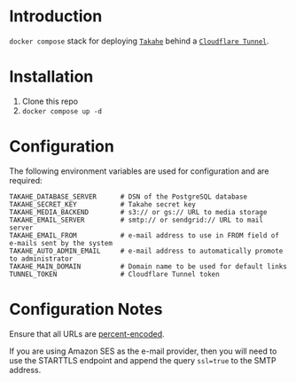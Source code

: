 # Introduction

`docker compose` stack for deploying [`Takahe`](https://jointakahe.org/) behind a [`Cloudflare Tunnel`](https://www.cloudflare.com/products/tunnel/).

# Installation

1. Clone this repo
2. `docker compose up -d`

# Configuration

The following environment variables are used for configuration and are required:

```
TAKAHE_DATABASE_SERVER      # DSN of the PostgreSQL database
TAKAHE_SECRET_KEY           # Takahe secret key
TAKAHE_MEDIA_BACKEND        # s3:// or gs:// URL to media storage
TAKAHE_EMAIL_SERVER         # smtp:// or sendgrid:// URL to mail server
TAKAHE_EMAIL_FROM           # e-mail address to use in FROM field of e-mails sent by the system
TAKAHE_AUTO_ADMIN_EMAIL     # e-mail address to automatically promote to administrator
TAKAHE_MAIN_DOMAIN          # Domain name to be used for default links
TUNNEL_TOKEN                # Cloudflare Tunnel token
```

# Configuration Notes

Ensure that all URLs are [percent-encoded](https://en.wikipedia.org/wiki/URL_encoding).

If you are using Amazon SES as the e-mail provider, then you will need to use the STARTTLS endpoint and 
append the query `ssl=true` to the SMTP address.